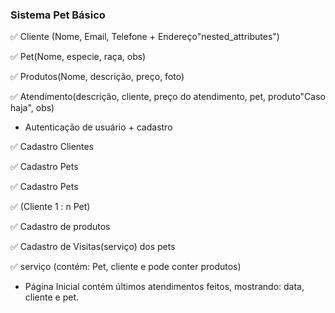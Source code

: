 ### Sistema Pet Básico

:white_check_mark: Cliente (Nome, Email, Telefone + Endereço"nested_attributes")

:white_check_mark: Pet(Nome, especie, raça, obs)

:white_check_mark: Produtos(Nome, descrição, preço, foto)

:white_check_mark: Atendimento(descrição, cliente, preço do atendimento, pet, produto"Caso haja", obs)

- Autenticação de usuário + cadastro

:white_check_mark: Cadastro Clientes

:white_check_mark: Cadastro Pets

:white_check_mark: Cadastro Pets

:white_check_mark: (Cliente 1 : n Pet)

:white_check_mark: Cadastro de produtos

:white_check_mark: Cadastro de Visitas(serviço) dos pets

:white_check_mark: serviço (contém: Pet, cliente e pode conter produtos)

 - Página Inicial contém últimos atendimentos feitos, mostrando: data, cliente e pet.
